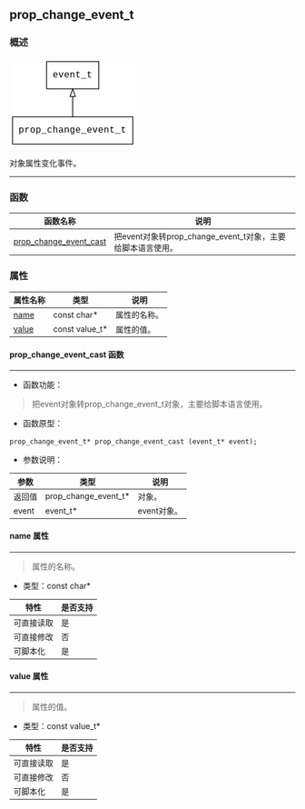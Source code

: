 ## prop\_change\_event\_t
### 概述
![image](images/prop_change_event_t_0.png)

对象属性变化事件。

----------------------------------
### 函数
<p id="prop_change_event_t_methods">

| 函数名称 | 说明 | 
| -------- | ------------ | 
| <a href="#prop_change_event_t_prop_change_event_cast">prop\_change\_event\_cast</a> | 把event对象转prop_change_event_t对象，主要给脚本语言使用。 |
### 属性
<p id="prop_change_event_t_properties">

| 属性名称 | 类型 | 说明 | 
| -------- | ----- | ------------ | 
| <a href="#prop_change_event_t_name">name</a> | const char* | 属性的名称。 |
| <a href="#prop_change_event_t_value">value</a> | const value\_t* | 属性的值。 |
#### prop\_change\_event\_cast 函数
-----------------------

* 函数功能：

> <p id="prop_change_event_t_prop_change_event_cast">把event对象转prop_change_event_t对象，主要给脚本语言使用。


* 函数原型：

```
prop_change_event_t* prop_change_event_cast (event_t* event);
```

* 参数说明：

| 参数 | 类型 | 说明 |
| -------- | ----- | --------- |
| 返回值 | prop\_change\_event\_t* | 对象。 |
| event | event\_t* | event对象。 |
#### name 属性
-----------------------
> <p id="prop_change_event_t_name">属性的名称。


* 类型：const char*

| 特性 | 是否支持 |
| -------- | ----- |
| 可直接读取 | 是 |
| 可直接修改 | 否 |
| 可脚本化   | 是 |
#### value 属性
-----------------------
> <p id="prop_change_event_t_value">属性的值。


* 类型：const value\_t*

| 特性 | 是否支持 |
| -------- | ----- |
| 可直接读取 | 是 |
| 可直接修改 | 否 |
| 可脚本化   | 是 |
